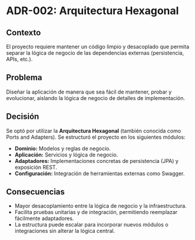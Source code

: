 # ADR-002: Arquitectura Hexagonal

## Contexto
El proyecto requiere mantener un código limpio y desacoplado que permita separar la lógica de negocio de las dependencias externas (persistencia, APIs, etc.).

## Problema
Diseñar la aplicación de manera que sea fácil de mantener, probar y evolucionar, aislando la lógica de negocio de detalles de implementación.

## Decisión
Se optó por utilizar la **Arquitectura Hexagonal** (también conocida como Ports and Adapters). Se estructuró el proyecto en los siguientes módulos:
- **Dominio:** Modelos y reglas de negocio.
- **Aplicación:** Servicios y lógica de negocio.
- **Adaptadores:** Implementaciones concretas de persistencia (JPA) y exposición REST.
- **Configuración:** Integración de herramientas externas como Swagger.

## Consecuencias
- Mayor desacoplamiento entre la lógica de negocio y la infraestructura.
- Facilita pruebas unitarias y de integración, permitiendo reemplazar fácilmente adaptadores.
- La estructura puede escalar para incorporar nuevos módulos o integraciones sin alterar la lógica central.
